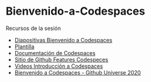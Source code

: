 # Bienvenido-a-Codespaces
Recursos de la sesión

<ul>
<li><a href="https://stdntpartners-my.sharepoint.com/:p:/g/personal/karime_pacheco_studentambassadors_com/EeSn2XA7YAJPjSIfLsI2VwMBhdh4xvT1JY0IgX2Ix7OFwQ?e=SlUB9L">Diapositivas Bienvenido a Codespaces</a></li>
<li><a href="https://github.com/education/codespaces-project-template-js">Plantilla</a></li>
<li><a href="https://docs.github.com/es/codespaces">Documentación de Codespaces</a></li>
<li><a href="https://github.com/features/codespaces">Sitio de Github Features Codespeces</a></li>
<li><a href="https://www.youtube.com/playlist?list=PLmsFUfdnGr3wTl-NCblzcrEv2lFSX975-">Videos Introducción a Codespaces</a></li>
<li><a href="https://www.youtube.com/watch?v=j5VQ8OlwbqI">Bienvenido a Codespaces - Github Universe 2020</a></li>
</ul>
